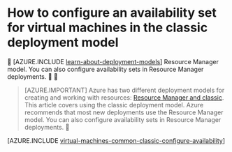 <properties
	pageTitle="Configure an availability set for classic VMs | Azure"
	description="Configure an availability set for a new or existing virtual machine in the classic deployment model using the Azure Classic Management Portal and Azure PowerShell."
	services="virtual-machines-linux"
	documentationCenter=""
	authors="cynthn"
	manager="timlt"
	editor=""
	tags="azure-service-management"/>

<tags
	ms.service="virtual-machines-linux"
	ms.date="04/19/2016"
	wacn.date=""/>

# How to configure an availability set for virtual machines in the classic deployment model


[AZURE.INCLUDE [learn-about-deployment-models](../includes/learn-about-deployment-models-classic-include.md)] Resource Manager model. You can also configure availability sets in Resource Manager deployments.


> [AZURE.IMPORTANT] Azure has two different deployment models for creating and working with resources:  [Resource Manager and classic](/documentation/articles/resource-manager-deployment-model/).  This article covers using the classic deployment model. Azure recommends that most new deployments use the Resource Manager model. You can also configure availability sets in Resource Manager deployments.


[AZURE.INCLUDE [virtual-machines-common-classic-configure-availability](../includes/virtual-machines-common-classic-configure-availability.md)]
